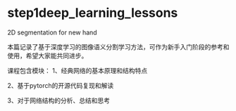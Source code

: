 # step1deep_learning_lessons
2D segmentation for new hand

本篇记录了基于深度学习的图像语义分割学习方法，可作为新手入门阶段的参考和使用，希望大家能共同进步。

课程包含模块：
1、经典网络的基本原理和结构特点

2、基于pytorch的开源代码复现和解读

3、对于网络结构的分析、总结和思考
